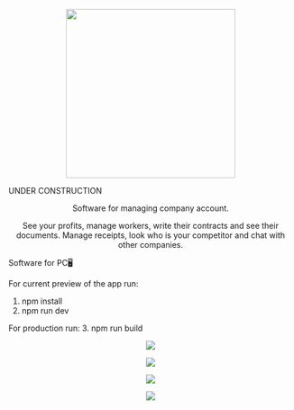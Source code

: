 <p align="center">
<img height="300" width="300" src="https://ibb.co/MNJncG2" />
</p>

<p align="center">
   <p>UNDER CONSTRUCTION</p>
</p>
<p align="center">Software for managing company account.</p>
<p align="center">See your profits, manage workers, write their contracts and see their documents. Manage receipts, look who is your competitor and chat with other companies.</p>

Software for PC🖥️

For current preview of the app run:
1. npm install
2. npm run dev
   
For production run:
3. npm run build

<p align="center">
<img src="https://ibb.co/TwWLbb8" />
</p>

<p align="center">
<img src="https://ibb.co/y673wXQ" />
</p>

<p align="center">
<img src="https://ibb.co/9wM7FJR" />
</p>

<p align="center">
<img src="https://ibb.co/fDHtkpC" />
</p>
